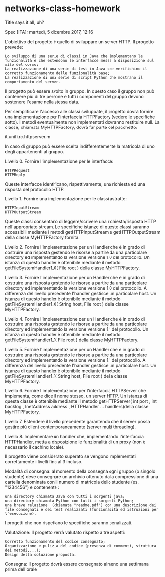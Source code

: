 # networks-class-homework
Title says it all, uh?

Spec [ITA]: martedì, 5 dicembre 2017, 12:16

L'obiettivo del progetto è quello di sviluppare un server HTTP.  Il progetto prevede:

    Lo sviluppo di una serie di classi in Java che implementano le funzionalità e che estendono le interfacce messe a disposizione sul sito del corso;
    La realizzazione di una serie di test in Java che verifichino il corretto funzionamento delle funzionalità base;
    La realizzazione di una serie di script Python che mostrano il comportamento del server.

Il progetto può essere svolto in gruppo. In questo caso il gruppo non può contenere più di tre persone e tutti i componenti del gruppo devono sostenere l'esame nella stessa data. 

Per semplificare l'accesso alle classi sviluppate, il progetto dovrà fornire una implementazione per l'interfaccia HTTPFactory (vedere le specifiche sotto). I metodi eventualmente non implementati dovranno restituire null. La classe, chiamata MyHTTPFactory, dovrà far parte del pacchetto:

it.unifi.rc.httpserver.m<numeromatricola>

In caso di gruppo può essere scelta indifferentemente la matricola di uno degli appartenenti al gruppo.

Livello 0. Fornire l'implementazione per le interfacce:

    HTTPRequest
    HTTPReply

Queste interfacce identificano, rispettivamente, una richiesta ed una risposta del protocollo HTTP. 

Livello 1. Fornire una implementazione per le classi astratte:

    HTTPInputStream
    HTTPOutputStream

Queste classi consentano di leggere/scrivere una richiesta/risposta HTTP nell'appropriato stream. Le specifiche istanze di queste classi saranno accessibili mediante i metodi getHTTPInputStream e getHTTPOutputStream della classe MyHTTPFactory fornita.

Livello 2. Fornire l'implementazione per un  Handler che è in grado di costruire una risposta gestendo le risorse a partire da una particolare directory ed implementando la versione versione 1.0 del protocollo. Un istanza di questo handler è ottenibile mediante il metodo getFileSystemHandler1_0( File root ) della classe MyHTTPFactory.

Livello 3. Fornire l'implementazione per un  Handler che è in grado di costruire una risposta gestendo le risorse a partire da una particolare directory ed implementando la versione versione 1.0 del protocollo. A differenza del livello precedente l'handler gestisce un particolare host. Un istanza di questo handler è ottenibile mediante il metodo  getFileSystemHandler1_0( String host, File root ) della classe MyHTTPFactory.

Livello 4. Fornire l'implementazione per un  Handler che è in grado di costruire una risposta gestendo le risorse a partire da una particolare directory ed implementando la versione versione 1.1 del protocollo. Un istanza di questo handler è ottenibile mediante il metodo getFileSystemHandler1_1( File root ) della classe MyHTTPFactory.

Livello 5. Fornire l'implementazione per un  Handler che è in grado di costruire una risposta gestendo le risorse a partire da una particolare directory ed implementando la versione versione 1.1 del protocollo. A differenza del livello precedente l'handler gestisce un particolare host. Un istanza di questo handler è ottenibile mediante il metodo getFileSystemHandler1_1( String host, File root ) della classe MyHTTPFactory.

Livello 6. Fornire l'implementazione per l'interfaccia HTTPServer che implementa, come dice il nome stesso, un server HTTP.  Un istanza di questa classe è ottenibile mediante il metodo getHTTPServer( int port , int backlog , InetAddress address , HTTPHandler ... handlers)della classe MyHTTPFactory.

Livello 7. Estendere il livello precedente garantendo che il server possa gestire più client contemporaneamente (server multi threading).

Livello 8. Implementare un handler che, implementando l'interfaccia HTTPHandler,  metta a disposizione le funzionalità di un proxy (non è necessario il caching locale).

Il progetto viene considerato superato se vengono implementati correttamente i livelli fino al 3 incluso.

Modalità di consegna: al momento della consegna ogni gruppo (o singolo studente) deve consegnare un archivio ottenuto dalla compressione di una cartella denominata con il numero di matricola dello studente (es. "1234456") e contenente :

    una directory chiamata Java con tutti i sorgenti java;
    una directory chiamata Python con tutti i sorgenti Python;
    una breve relazione  (chiamata "readme.pdf") con una descrizione dei file consegnati e dei test realizzati (funzionalità ed istruzioni per l'esecuzione).

I progetti che non rispettano le specifiche saranno penalizzati.


Valutazione: Il progetto verrà valutato rispetto a tre aspetti:

    Corretto funzionamento del codice consegnato;
    Organizzazione e pulizia del codice (presenza di commenti, struttura dei metodi,...);
    Design della soluzione proposta. 

Consegna: Il progetto dovrà essere consegnato almeno una settimana prima dell'orale

